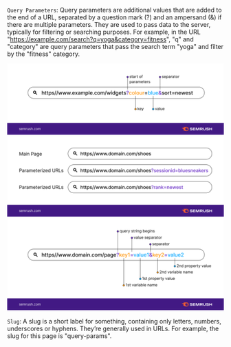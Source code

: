 `Query Parameters`: Query parameters are additional values that are added to the end of a URL, separated by a question mark (?) and an ampersand (&) if there are multiple parameters. They are used to pass data to the server, typically for filtering or searching purposes. For example, in the URL "https://example.com/search?q=yoga&category=fitness", "q" and "category" are query parameters that pass the search term "yoga" and filter by the "fitness" category.

![](./qp1.png)
![](./qp2.png)
![](./qp3.png)

`Slug`: A slug is a short label for something, containing only letters, numbers, underscores or hyphens. They’re generally used in URLs. For example, the slug for this page is "query-params".
